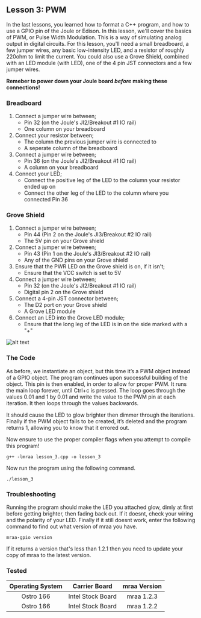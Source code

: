 ## Lesson 3: PWM

In the last lessons, you learned how to format a C++ program, and how to use a GPIO pin of the Joule or Edison. In this lesson, we'll cover the basics of PWM, or Pulse Width Modulation. This is a way of simulating analog output in digital circuits. For this lesson, you'll need a small breadboard, a few jumper wires, any basic low-intensity LED, and a resistor of roughly 220ohm to limit the current. You could also use a Grove Shield, combined with an LED module (with LED), one of the 4 pin JST connectors and a few jumper wires.

**Remeber to power down your Joule board _before_ making these connections!**

### Breadboard

1. Connect a jumper wire between;
	* Pin 32 (on the Joule's JI2/Breakout #1 IO rail)
	* One column on your breadboard
2. Connect your resistor between;
	* The column the previous jumper wire is connected to
	* A seperate column of the breadboard
3. Connect a jumper wire between;
	* Pin 36 (on the Joule's JI2/Breakout #1 IO rail)
	* A column on your breadboard
4. Connect your LED;
	* Connect the positive leg of the LED to the column your resistor ended up on
	* Connect the other leg of the LED to the column where you connected Pin 36

### Grove Shield

1. Connect a jumper wire between;
	* Pin 44 (Pin 2 on the Joule's JI3/Breakout #2 IO rail)
	* The 5V pin on your Grove shield
2. Connect a jumper wire between;
	* Pin 43 (Pin 1 on the Joule's JI3/Breakout #2 IO rail)
	* Any of the GND pins on your Grove shield
3. Ensure that the PWR LED on the Grove shield is on, if it isn't;
	* Ensure that the VCC switch is set to 5V
4. Connect a jumper wire between;
	* Pin 32 (on the Joule's JI2/Breakout #1 IO rail)
	* Digital pin 2 on the Grove shield
5. Connect a 4-pin JST connector between;
	* The D2 port on your Grove shield
	* A Grove LED module
6. Connect an LED into the Grove LED module;
	* Ensure that the long leg of the LED is in on the side marked with a "+"
	
![alt text](joule-code-samples/exploring-cpp/lesson_3_pwm/lesson_3_diagram.jpg "Lesson 3 diagram")

### The Code

As before, we instantiate an object, but this time it’s a PWM object instead of a GPIO object. The program continues upon successful building of the object. This pin is then enabled, in order to allow for proper PWM. It runs the main loop forever, until Ctrl+c is pressed. The loop goes through the values 0.01 and 1 by 0.01 and write the value to the PWM pin at each iteration. It then loops through the values backwards.

It should cause the LED to glow brighter then dimmer through the iterations. Finally if the PWM object fails to be created, it’s deleted and the program returns 1, allowing you to know that it errored out.

Now ensure to use the proper compiler flags when you attempt to compile this program!

`g++ -lmraa lesson_3.cpp -o lesson_3`

Now run the program using the following command.

`./lesson_3`

### Troubleshooting

Running the program should make the LED you attached glow, dimly at first before getting brighter, then fading back out. If it doesnt, check your wiring and the polarity of your LED. Finally if it still doesnt work, enter the following command to find out what version of mraa you have.

`mraa-gpio version`

If it returns a version that's less than 1.2.1 then you need to update your copy of mraa to the latest version.

[//]: # (Insert link to installing mraa on GT)

### Tested
|	Operating System	|	Carrier Board	|	mraa Version	|
|:---------------------:|:-----------------:|:-----------------:|
|	Ostro 166			|Intel Stock Board	|	mraa 1.2.3		|
|	Ostro 166 			|Intel Stock Board	|	mraa 1.2.2		|
